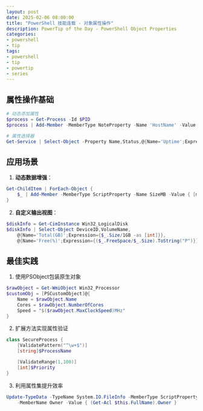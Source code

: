 ```yaml
---
layout: post
date: 2025-02-06 08:00:00
title: "PowerShell 技能连载 - 对象属性操作"
description: PowerTip of the Day - PowerShell Object Properties
categories:
- powershell
- tip
tags:
- powershell
- tip
- powertip
- series
---
```


## 属性操作基础

```powershell
# 动态添加属性
$process = Get-Process -Id $PID
$process | Add-Member -MemberType NoteProperty -Name 'HostName' -Value $env:COMPUTERNAME

# 属性选择器
Get-Service | Select-Object -Property Name,Status,@{Name='Uptime';Expression={(Get-Date) - $_.StartTime}}
```

## 应用场景
1. **动态数据增强**：
```powershell
Get-ChildItem | ForEach-Object {
    $_ | Add-Member -MemberType ScriptProperty -Name SizeMB -Value { [math]::Round($this.Length/1MB,2) }
}
```

2. **自定义输出视图**：
```powershell
$diskInfo = Get-CimInstance Win32_LogicalDisk
$diskInfo | Select-Object DeviceID,VolumeName,
    @{Name='Total(GB)';Expression={$_.Size/1GB -as [int]}},
    @{Name='Free(%)';Expression={($_.FreeSpace/$_.Size).ToString("P")}}
```

## 最佳实践
1. 使用PSObject包装原生对象
```powershell
$rawObject = Get-WmiObject Win32_Processor
$customObj = [PSCustomObject]@{
    Name = $rawObject.Name
    Cores = $rawObject.NumberOfCores
    Speed = "$($rawObject.MaxClockSpeed)MHz"
}
```

2. 扩展方法实现属性验证
```powershell
class SecureProcess {
    [ValidatePattern("^\w+$")]
    [string]$ProcessName

    [ValidateRange(1,100)]
    [int]$Priority
}
```

3. 利用属性集提升效率
```powershell
Update-TypeData -TypeName System.IO.FileInfo -MemberType ScriptProperty 
    -MemberName Owner -Value { (Get-Acl $this.FullName).Owner }
```